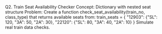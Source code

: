 Q2. Train Seat Availability Checker
Concept: Dictionary with nested seat structure
Problem:
Create a function check_seat_availability(train_no, class_type) that returns available seats from:
train_seats = {
  "12903": {"SL": 120, "3A": 50, "2A": 30},
  "22120": {"SL": 80, "3A": 40, "2A": 10}
}
Simulate real train data checks.